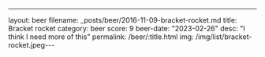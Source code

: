 ---
layout: beer
filename: _posts/beer/2016-11-09-bracket-rocket.md
title: Bracket rocket
category: beer
score: 9
beer-date: "2023-02-26"
desc: "I think I need more of this"
permalink: /beer/:title.html
img: /img/list/bracket-rocket.jpeg---
